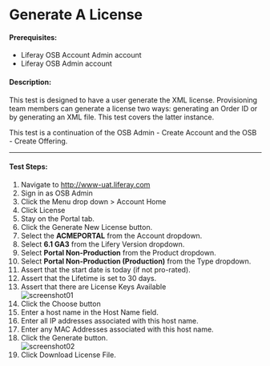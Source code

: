 Generate A License
==================

#### Prerequisites: ####
* Liferay OSB Account Admin account
* Liferay OSB Admin account


#### Description: ####
This test is designed to have a user generate the XML license. Provisioning team members can generate a license two ways: generating an Order ID or by generating an XML file. This test covers the latter instance.

This test is a continuation of the OSB Admin - Create Account and the OSB - Create Offering.

****

#### Test Steps: ####
1. Navigate to http://www-uat.liferay.com
1. Sign in as OSB Admin
1. Click the Menu drop down > Account Home
1. Click License
1. Stay on the Portal tab. 
1. Click the Generate New License button.
1. Select the **ACMEPORTAL** from the Account dropdown.
1. Select **6.1 GA3** from the Lifery Version dropdown.
1. Select **Portal Non-Production** from the Product dropdown.
1. Select **Portal Non-Production (Production)** from the Type dropdown.
1. Assert that the start date is today (if not pro-rated).
1. Assert that the Lifetime is set to 30 days.
1. Assert that there are License Keys Available    
![screenshot01](https://github.com/liferay/liferay-qa-ee/raw/master/licensing/images/generatelicense01.png)
1. Click the Choose button
1. Enter a host name in the Host Name field.
1. Enter all IP addresses associated with this host name.
1. Enter any MAC Addresses associated with this host name.
1. Click the Generate button.    
![screenshot02](https://github.com/liferay/liferay-qa-ee/raw/master/licensing/images/generatelicense02.png)
1. Click Download License File.